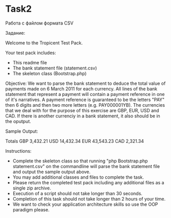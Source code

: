# Task2
Работа с файлом формата CSV


Задание: 

  Welcome to the Tropicent Test Pack.

  Your test pack includes:
  * This readme file
  * The bank statement file (statement.csv)
  * The skeleton class (Bootstrap.php)


  Objective:
  We want to parse the bank statement to deduce the total value of payments made on 6 March 2011 for
  each currency.  All lines of the bank statement that represent a payment will contain a payment 
  reference in one of it's narratives.  A payment reference is guaranteed to be the letters "PAY" 
  then 6 digits and then two more letters (e.g. PAY000001YB).  The currencies that we deal with for 
  the purpose of this exercise are GBP, EUR, USD and CAD. 
  If there is another currenciy in a bank statement, it also should be in the oputput.


  Sample Output:

  Totals
  GBP 3,432.21
  USD 14,432.34
  EUR 43,543.23
  CAD 2,321.34


  Instructions:
  * Complete the skeleton class so that running "php Bootstrap.php statement.csv" on the commandline 
    will parse the bank statement file and output the sample output above.
  * You may add additional classes and files to complete the task.
  * Please return the completed test pack including any additional files as a single zip archive.
  * Execution of a script should not take longer than 30 seconds.
  * Completion of this task should not take longer than 2 hours of your time.
  * We want to check your application architecture skills so use the OOP paradigm please.

